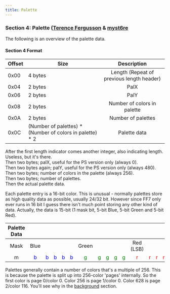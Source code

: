 ```yaml
---
title: Palette
---
```


### Section 4: Palette ([Terence Fergusson](User:Terence_Fergusson "wikilink") & [myst6re](../../User:Myst6re)

The following is an overview of the palette data.

#### Section 4 Format

| Offset | Size | Description |
|----|----|:--:|
| 0x00 | 4 bytes | Length (Repeat of previous length header) |
| 0x04 | 2 bytes | PalX |
| 0x06 | 2 bytes | PalY |
| 0x08 | 2 bytes | Number of colors in palette |
| 0x0A | 2 bytes | Number of palettes |
| 0x0C | (Number of palettes) \* (Number of colors in palette) \* 2 | Palette data |

After the first length indicator comes another integer, also indicating length. Useless, but it's there.  
Then two bytes; palX, useful for the PS version only (always 0).  
Then two bytes again; palY, useful for the PS version only (always 480).  
Then two bytes; number of colors in the palette (always 256).  
Then two bytes; number of palettes.  
Then the actual palette data.

Each palette entry is a 16-bit color. This is unusual - normally palettes store as high quality data as possible, usually 24/32 bit. However since FF7 only ever runs in 16 bit I guess there isn't much point storing any other kind of data. Actually, the data is 15-bit (1 mask bit, 5-bit Blue, 5-bit Green and 5-bit Red).

| Palette Data |  |  |  |  |  |  |  |  |  |  |  |  |  |  |  |
|:--:|:--:|:--:|:--:|:--:|:--:|:--:|:--:|:--:|:--:|:--:|:--:|:--:|:--:|:--:|:--:|
| Mask | Blue |  |  |  |  | Green |  |  |  |  | Red (LSB) |  |  |  |  |
| m | <font color="blue"> b </font> | <font color="blue"> b </font> | <font color="blue"> b </font> | <font color="blue"> b </font> | <font color="blue"> b </font> | <font color="green"> g </font> | <font color="green"> g </font> | <font color="green"> g </font> | <font color="green"> g </font> | <font color="green"> g </font> | <font color="red"> r </font> | <font color="red"> r </font> | <font color="red"> r </font> | <font color="red"> r </font> | <font color="red"> r </font> |

Palettes generally contain a number of colors that's a multiple of 256. This is because the palette is split up into 256-color 'pages' internally. So the first color is page 0/color 0. Color 256 is page 1/color 0. Color 628 is page 2/color 116. You'll see why in the [background](Background) section.
